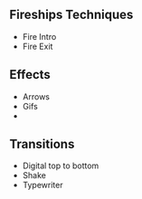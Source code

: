 ## Fireships Techniques

- Fire Intro
- Fire Exit

## Effects

- Arrows
- Gifs
-

## Transitions

- Digital top to bottom
- Shake
- Typewriter
